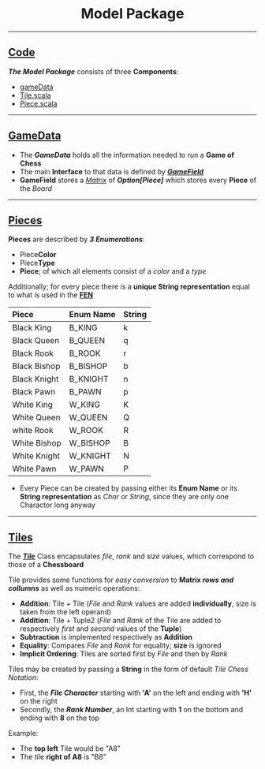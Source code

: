 <p align="center">
  
  <h1 align="center">Model Package</h3>
</p>

---

## [Code](src/main/scala/de/htwg/se/chess/model)

**_The Model Package_** consists of three **Components**:

 - [gameData](src/main/scala/de/htwg/se/chess/model/gameDataComponent)
 - [Tile.scala](src/main/scala/de/htwg/se/chess/model/Tile.scala)
 - [Piece.scala](src/main/scala/de/htwg/se/chess/model/Piece.scala)

---

## [GameData](docs/model/gamedata)

 - The **_GameData_** holds all the information needed to _run_ a **Game of Chess**
 - The main **Interface** to that data is defined by **_[GameField](src/main/scala/de/htwg/se/chess/gameDataComponent/GameData.scala)_**
 - **GameField** stores a _[Matrix](src/main/scala/de/htwg/se/chess/util/Matrix.scala)_ of **_Option\[Piece\]_** which stores every **Piece** of the _Board_

---

## [Pieces](https://www.chessprogramming.org/Pieces)

**Pieces** are described by **_3 Enumerations_**:

 - Piece**Color**
 - Piece**Type**
 - **Piece**; of which all elements consist of a _color_ and a _type_

Additionally; for every piece there is a **unique String representation** equal to what is used in the **[FEN](https://www.chessprogramming.org/Forsyth-Edwards_Notation)**

| **Piece** | **Enum Name** | **String** |
| :-------  | :--------  | :------  |
| Black King | B_KING | k |
| Black Queen | B_QUEEN | q |
| Black Rook | B_ROOK | r |
| Black Bishop | B_BISHOP | b |
| Black Knight | B_KNIGHT | n |
| Black Pawn | B_PAWN | p |
| White King | W_KING | K |
| White Queen | W_QUEEN | Q |
| white Rook | W_ROOK | R |
| White Bishop | W_BISHOP | B |
| White Knight | W_KNIGHT | N |
| White Pawn | W_PAWN | P |

 - Every Piece can be created by passing either its **Enum Name** or its **String representation** as _Char_ or _String_, since they are only one Charactor long anyway

---

## [Tiles](https://www.chessprogramming.org/Chessboard)

The **_[Tile](src/main/scala/de/htwg/se/chess/model/Tile.scala)_** Class encapsulates _file_, _rank_ and _size_ values, which correspond to those of a **Chessboard**

Tile provides some functions for _easy conversion_ to **Matrix _rows and collumns_** as well as numeric operations:

 - **Addition**: Tile + Tile (_File_ and _Rank_ values are added **individually**, size is taken from the left operand)
 - **Addition**: Tile + Tuple2 (_File_ and _Rank_ of the Tile are added to respectively _first_ and _second_ values of the **Tuple**)
 - **Subtraction** is implemented respectively as **Addition**
 - **Equality**: Compares _File_ and _Rank_ for equality; **size** is ignored
 - **Implicit Ordering**: Tiles are sorted first by _File_ and then by _Rank_

Tiles may be created by passing a **String** in the form of default _Tile Chess Notation_:
 - First, the **_File Character_** starting with **'A'** on the left and ending with **'H'** on the right
 - Secondly, the **_Rank Number_**, an Int starting with **1** on the bottom and ending with **8** on the top

Example:
 - The **top left** Tile would be "A8"
 - The tile **right of A8** is "B8"


